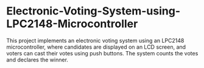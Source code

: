 # Electronic-Voting-System-using-LPC2148-Microcontroller
This project implements an electronic voting system using an LPC2148 microcontroller, where candidates are displayed on an LCD screen, and voters can cast their votes using push buttons. The system counts the votes and declares the winner.
